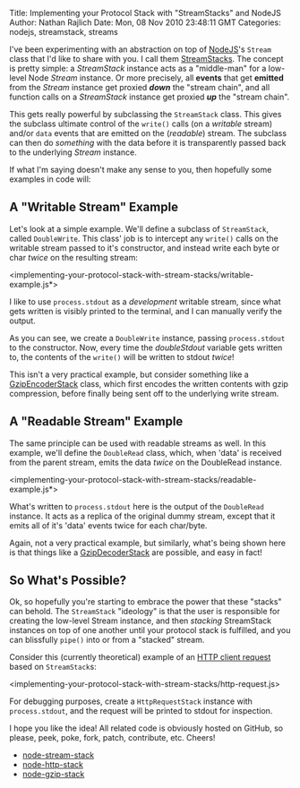 Title: Implementing your Protocol Stack with "StreamStacks" and NodeJS
Author: Nathan Rajlich
Date: Mon, 08 Nov 2010 23:48:11 GMT
Categories: nodejs, streamstack, streams


I've been experimenting with an abstraction on top of [NodeJS][]'s `Stream`
class that I'd like to share with you.  I call them [StreamStacks][stream-stack].
The concept is pretty simple: a _StreamStack_ instance acts as a "middle-man"
for a low-level Node _Stream_ instance. Or more precisely, all __events__ that
get __emitted__ from the _Stream_ instance get proxied __*down*__ the "stream
chain", and all function calls on a _StreamStack_ instance get proxied
__*up*__ the "stream chain".

This gets really powerful by subclassing the `StreamStack` class. This gives
the subclass ultimate control of the `write()` calls (on a _writable_ stream)
and/or `data` events that are emitted on the (_readable_) stream. The subclass
can then do _something_ with the data before it is transparently passed back
to the underlying _Stream_ instance.

If what I'm saying doesn't make any sense to you, then hopefully some examples
in code will:


## A "Writable Stream" Example

Let's look at a simple example. We'll define a subclass of `StreamStack`,
called `DoubleWrite`. This class' job is to intercept any `write()` calls on
the writable stream passed to it's constructor, and instead write each byte or
char _twice_ on the resulting stream:

<implementing-your-protocol-stack-with-stream-stacks/writable-example.js*>

I like to use `process.stdout` as a _development_ writable stream,
since what gets written is visibly printed to the terminal, and I can manually
verify the output.

As you can see, we create a `DoubleWrite` instance, passing `process.stdout`
to the constructor. Now, every time the _doubleStdout_ variable gets written
to, the contents of the `write()` will be written to stdout _twice_!

This isn't a very practical example, but consider something like a
[GzipEncoderStack][gzip-stack] class, which first encodes the written contents with gzip
compression, before finally being sent off to the underlying write stream.


## A "Readable Stream" Example

The same principle can be used with readable streams as well. In this example,
we'll define the `DoubleRead` class, which, when 'data' is received from the
parent stream, emits the data _twice_ on the DoubleRead instance.

<implementing-your-protocol-stack-with-stream-stacks/readable-example.js*>

What's written to `process.stdout` here is the output of the `DoubleRead`
instance. It acts as a replica of the original dummy stream, except that it
emits all of it's 'data' events twice for each char/byte.

Again, not a very practical example, but similarly, what's being shown here
is that things like a [GzipDecoderStack][gzip-stack] are possible, and easy
in fact!


## So What's Possible?

Ok, so hopefully you're starting to embrace the power that these "stacks" can
behold. The `StreamStack` "ideology" is that the user is responsible for
creating the low-level Stream instance, and then _stacking_ StreamStack
instances on top of one another until your protocol stack is fulfilled, and
you can blissfully `pipe()` into or from a "stacked" stream.

Consider this (currently theoretical) example of an
[HTTP client request][http-stack] based on `StreamStack`s:

<implementing-your-protocol-stack-with-stream-stacks/http-request.js>

For debugging purposes, create a `HttpRequestStack` instance with
`process.stdout`, and the request will be printed to stdout for inspection.

I hope you like the idea! All related code is obviously hosted on GitHub, so
please, peek, poke, fork, patch, contribute, etc. Cheers!

* [node-stream-stack][stream-stack]
* [node-http-stack][http-stack]
* [node-gzip-stack][gzip-stack]


[NodeJS]: http://nodejs.org/
[stream-stack]: https://github.com/TooTallNate/node-stream-stack
[gzip-stack]: https://github.com/TooTallNate/node-gzip-stack
[http-stack]: https://github.com/TooTallNate/node-http-stack

